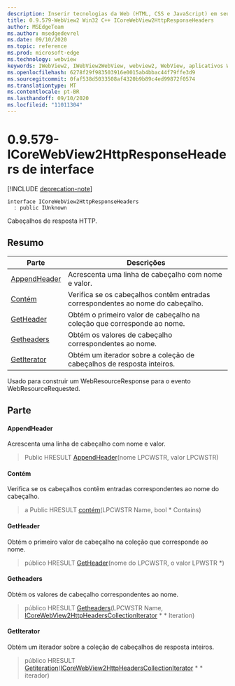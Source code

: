 ```yaml
---
description: Inserir tecnologias da Web (HTML, CSS e JavaScript) em seus aplicativos nativos com o controle WebView2 do Microsoft Edge
title: 0.9.579-WebView2 Win32 C++ ICoreWebView2HttpResponseHeaders
author: MSEdgeTeam
ms.author: msedgedevrel
ms.date: 09/10/2020
ms.topic: reference
ms.prod: microsoft-edge
ms.technology: webview
keywords: IWebView2, IWebView2WebView, webview2, WebView, aplicativos Win32, Win32, Edge, ICoreWebView2, ICoreWebView2Controller, controle do navegador, HTML Edge, ICoreWebView2HttpResponseHeaders
ms.openlocfilehash: 6278f29f983503916e0015ab4bbac44f79ffe3d9
ms.sourcegitcommit: 0faf538d5033508af4320b9b89c4ed99872f0574
ms.translationtype: MT
ms.contentlocale: pt-BR
ms.lasthandoff: 09/10/2020
ms.locfileid: "11011304"
---
```

# 0.9.579-ICoreWebView2HttpResponseHeaders de interface 

[!INCLUDE [deprecation-note](../../includes/deprecation-note.md)]

```
interface ICoreWebView2HttpResponseHeaders
  : public IUnknown
```

Cabeçalhos de resposta HTTP.

## Resumo

 Parte                        | Descrições
--------------------------------|---------------------------------------------
[AppendHeader](#appendheader) | Acrescenta uma linha de cabeçalho com nome e valor.
[Contém](#contains) | Verifica se os cabeçalhos contêm entradas correspondentes ao nome do cabeçalho.
[GetHeader](#getheader) | Obtém o primeiro valor de cabeçalho na coleção que corresponde ao nome.
[Getheaders](#getheaders) | Obtém os valores de cabeçalho correspondentes ao nome.
[GetIterator](#getiterator) | Obtém um iterador sobre a coleção de cabeçalhos de resposta inteiros.

Usado para construir um WebResourceResponse para o evento WebResourceRequested.

## Parte

#### AppendHeader 

Acrescenta uma linha de cabeçalho com nome e valor.

> Public HRESULT [AppendHeader](#appendheader)(nome LPCWSTR, valor LPCWSTR)

#### Contém 

Verifica se os cabeçalhos contêm entradas correspondentes ao nome do cabeçalho.

> a Public HRESULT [contém](#contains)(LPCWSTR Name, bool * Contains)

#### GetHeader 

Obtém o primeiro valor de cabeçalho na coleção que corresponde ao nome.

> público HRESULT [GetHeader](#getheader)(nome do LPCWSTR, o valor LPWSTR *)

#### Getheaders 

Obtém os valores de cabeçalho correspondentes ao nome.

> público HRESULT [Getheaders](#getheaders)(LPCWSTR Name, [ICoreWebView2HttpHeadersCollectionIterator](icorewebview2httpheaderscollectioniterator.md) * * Iteration)

#### GetIterator 

Obtém um iterador sobre a coleção de cabeçalhos de resposta inteiros.

> público HRESULT [Getiteration](#getiterator)([ICoreWebView2HttpHeadersCollectionIterator](icorewebview2httpheaderscollectioniterator.md) * * iterador)

